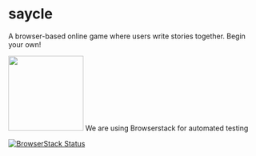 # saycle
A browser-based online game where users write stories together. Begin your own!


<img width="150" src="https://p14.zdusercontent.com/attachment/1015988/SsOVMUQJCC7yZY0M6rDV00tIZ?token=eyJhbGciOiJkaXIiLCJlbmMiOiJBMTI4Q0JDLUhTMjU2In0..je4KzFLbJ9vVt3HmBdA0Bg.FqVxsyI8xRMIWUQmGUP5DpT4BkrBWvKUsRG_Lz2F9Dl2Xc8Rp30Z5bHQ0NNquNQ2W-AKFlm1qbO-l1Rhj2VZG1HoodHtM_7sP1_VMR7juKldN0K-SnOjgZxpXBWvXOguOqwBJoVOBhwzt96mfuj78Twrk4RE5cnJluZUZOw6ca9LCOW1lgrhYXAeJbd2HpLkUaHrAq86-F2iQU8FXIBAOg4wuT58K6DYFXP5rGCVKoF8_qBfHzP7LO8YQg9PUGQWEPUBVzuePlO4YnlqhM2VEs6bF63M_hdHhgXSXbLFUmw.MNxd-EAFL6PtcWd7b0CarA" /> 
We are using Browserstack for automated testing



[![BrowserStack Status](https://www.browserstack.com/automate/badge.svg?badge_key=U0p4TDZmK0dNcTYrWEZzdjVrYndoT3BLOFZnZ2YybVdPT0lBSUs5QzBJMD0tLVJWTitOZTF2Ulp4VkF1d2Y0ejlBR3c9PQ==--bf78c5eec49463ab390eb231854419d3cbb6540f)](https://www.browserstack.com/automate/public-build/U0p4TDZmK0dNcTYrWEZzdjVrYndoT3BLOFZnZ2YybVdPT0lBSUs5QzBJMD0tLVJWTitOZTF2Ulp4VkF1d2Y0ejlBR3c9PQ==--bf78c5eec49463ab390eb231854419d3cbb6540f)




